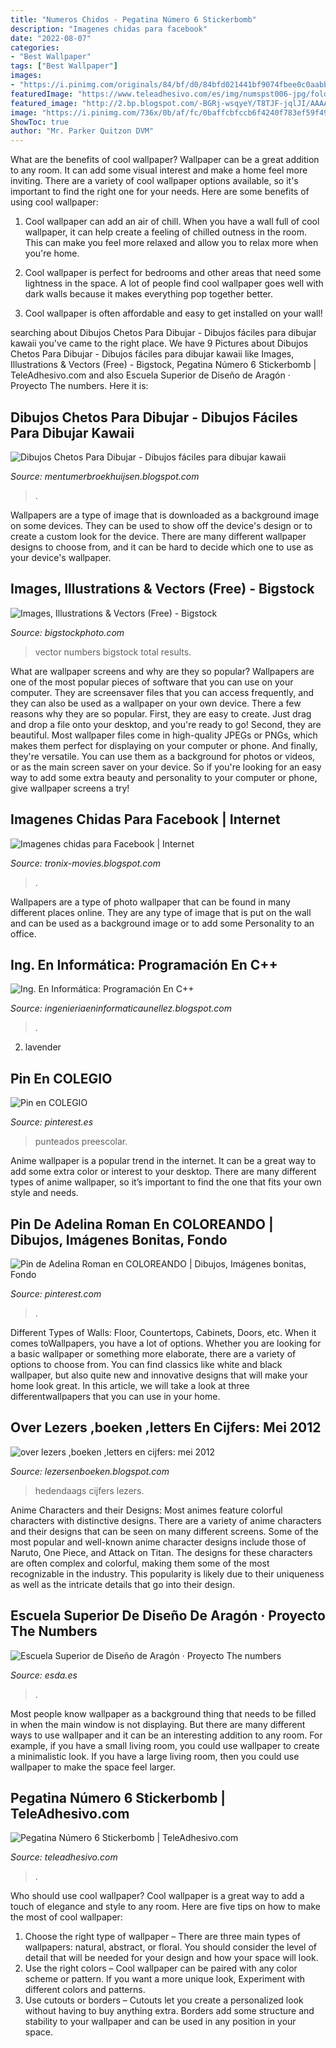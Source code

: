 ```yaml
---
title: "Numeros Chidos - Pegatina Número 6 Stickerbomb"
description: "Imagenes chidas para facebook"
date: "2022-08-07"
categories:
- "Best Wallpaper"
tags: ["Best Wallpaper"]
images:
- "https://i.pinimg.com/originals/84/bf/d0/84bfd021441bf9074fbee0c0aabb9d91.jpg"
featuredImage: "https://www.teleadhesivo.com/es/img/numspst006-jpg/folder/products-listado-merchanthover/pegatinas-coches-motos-numero-6-stickerbomb.jpg"
featured_image: "http://2.bp.blogspot.com/-BGRj-wsqyeY/T8TJF-jqlJI/AAAAAAAAK1c/GLq21VQjByA/s640/Old_Thoughts_by_BlotoAngeles.jpg"
image: "https://i.pinimg.com/736x/0b/af/fc/0baffcbfccb6f4240f783ef59f49f100.jpg"
ShowToc: true
author: "Mr. Parker Quitzon DVM"
---
```



What are the benefits of cool wallpaper?
Wallpaper can be a great addition to any room. It can add some visual interest and make a home feel more inviting. There are a variety of cool wallpaper options available, so it's important to find the right one for your needs. Here are some benefits of using cool wallpaper: 
1. Cool wallpaper can add an air of chill. When you have a wall full of cool wallpaper, it can help create a feeling of chilled outness in the room. This can make you feel more relaxed and allow you to relax more when you're home. 

2. Cool wallpaper is perfect for bedrooms and other areas that need some lightness in the space. A lot of people find cool wallpaper goes well with dark walls because it makes everything pop together better. 

3. Cool wallpaper is often affordable and easy to get installed on your wall!

	

		
searching about Dibujos Chetos Para Dibujar - Dibujos fáciles para dibujar kawaii you've came to the right place. We have 9 Pictures about Dibujos Chetos Para Dibujar - Dibujos fáciles para dibujar kawaii like Images, Illustrations &amp; Vectors (Free) - Bigstock, Pegatina Número 6 Stickerbomb | TeleAdhesivo.com and also Escuela Superior de Diseño de Aragón · Proyecto The numbers. Here it is:
		
    
## Dibujos Chetos Para Dibujar - Dibujos Fáciles Para Dibujar Kawaii

<img loading=lazy src="https://i.ytimg.com/vi/XNYH1vlHgM8/maxresdefault.jpg" onerror="this.onerror=null;this.src='https://tse1.mm.bing.net/th?id=OIP.MvL8ey_7zm4YUd3MfJpGBgHaEK&amp;pid=15.1';" alt="Dibujos Chetos Para Dibujar - Dibujos fáciles para dibujar kawaii">

_Source: mentumerbroekhuijsen.blogspot.com_

>. 

	

Wallpapers are a type of image that is downloaded as a background image on some devices. They can be used to show off the device's design or to create a custom look for the device. There are many different wallpaper designs to choose from, and it can be hard to decide which one to use as your device's wallpaper.

    
## Images, Illustrations &amp; Vectors (Free) - Bigstock

<img loading=lazy src="https://static3.bigstockphoto.com/0/5/2/large2/25063205.jpg" onerror="this.onerror=null;this.src='https://tse3.mm.bing.net/th?id=OIP.vbZCqbpqTuiFK-2i739uhwHaHc&amp;pid=15.1';" alt="Images, Illustrations &amp; Vectors (Free) - Bigstock">

_Source: bigstockphoto.com_

>vector numbers bigstock total results. 

	

What are wallpaper screens and why are they so popular?
Wallpapers are one of the most popular pieces of software that you can use on your computer. They are screensaver files that you can access frequently, and they can also be used as a wallpaper on your own device. There a few reasons why they are so popular. First, they are easy to create. Just drag and drop a file onto your desktop, and you're ready to go! Second, they are beautiful. Most wallpaper files come in high-quality JPEGs or PNGs, which makes them perfect for displaying on your computer or phone. And finally, they're versatile. You can use them as a background for photos or videos, or as the main screen saver on your device. So if you're looking for an easy way to add some extra beauty and personality to your computer or phone, give wallpaper screens a try!

    
## Imagenes Chidas Para Facebook | Internet

<img loading=lazy src="http://1.bp.blogspot.com/--JvWUC9vSn0/T-9lQbUyouI/AAAAAAAABUQ/-qmfUXikVzQ/s1600/imagenes-chidas-para-facebook-5.jpg" onerror="this.onerror=null;this.src='https://tse3.mm.bing.net/th?id=OIP.tLPohTaRomBfzIXad8iQ1AAAAA&amp;pid=15.1';" alt="Imagenes chidas para Facebook | Internet">

_Source: tronix-movies.blogspot.com_

>. 

	



Wallpapers are a type of photo wallpaper that can be found in many different places online. They are any type of image that is put on the wall and can be used as a background image or to add some Personality to an office.

    
## Ing. En Informática: Programación En C++

<img loading=lazy src="http://3.bp.blogspot.com/-DAIaDj9Pth4/VHJcGjBRZPI/AAAAAAAAANM/x_bIi6W80GU/s1600/Suma.png" onerror="this.onerror=null;this.src='https://tse2.mm.bing.net/th?id=OIP.WfVQK_bvkNttnjsgnIFJUgHaGD&amp;pid=15.1';" alt="Ing. En Informática: Programación En C++">

_Source: ingenieriaeninformaticaunellez.blogspot.com_

>. 

	

2. lavender 

    
## Pin En COLEGIO

<img loading=lazy src="https://i.pinimg.com/originals/84/bf/d0/84bfd021441bf9074fbee0c0aabb9d91.jpg" onerror="this.onerror=null;this.src='https://tse2.mm.bing.net/th?id=OIP.w6y139S4utYyK3c36OKoXQAAAA&amp;pid=15.1';" alt="Pin en COLEGIO">

_Source: pinterest.es_

>punteados preescolar. 

	

Anime wallpaper is a popular trend in the internet. It can be a great way to add some extra color or interest to your desktop. There are many different types of anime wallpaper, so it’s important to find the one that fits your own style and needs.

    
## Pin De Adelina Roman En COLOREANDO | Dibujos, Imágenes Bonitas, Fondo

<img loading=lazy src="https://i.pinimg.com/736x/0b/af/fc/0baffcbfccb6f4240f783ef59f49f100.jpg" onerror="this.onerror=null;this.src='https://tse3.mm.bing.net/th?id=OIP.XQVoI8QXCdPmtgwQeuHNXwHaHa&amp;pid=15.1';" alt="Pin de Adelina Roman en COLOREANDO | Dibujos, Imágenes bonitas, Fondo">

_Source: pinterest.com_

>. 

	

Different Types of Walls: Floor, Countertops, Cabinets, Doors, etc.
When it comes toWallpapers, you have a lot of options. Whether you are looking for a basic wallpaper or something more elaborate, there are a variety of options to choose from. You can find classics like white and black wallpaper, but also quite new and innovative designs that will make your home look great. In this article, we will take a look at three differentwallpapers that you can use in your home.

    
## Over Lezers ,boeken ,letters En Cijfers: Mei 2012

<img loading=lazy src="http://2.bp.blogspot.com/-BGRj-wsqyeY/T8TJF-jqlJI/AAAAAAAAK1c/GLq21VQjByA/s640/Old_Thoughts_by_BlotoAngeles.jpg" onerror="this.onerror=null;this.src='https://tse1.mm.bing.net/th?id=OIP.ZKgxfNegLv4w7DbR9IhRlQAAAA&amp;pid=15.1';" alt="over lezers ,boeken ,letters en cijfers: mei 2012">

_Source: lezersenboeken.blogspot.com_

>hedendaags cijfers lezers. 

	

Anime Characters and their Designs: Most animes feature colorful characters with distinctive designs.
There are a variety of anime characters and their designs that can be seen on many different screens. Some of the most popular and well-known anime character designs include those of Naruto, One Piece, and Attack on Titan. The designs for these characters are often complex and colorful, making them some of the most recognizable in the industry. This popularity is likely due to their uniqueness as well as the intricate details that go into their design.

    
## Escuela Superior De Diseño De Aragón · Proyecto The Numbers

<img loading=lazy src="https://www.esda.es/files/images/u63/todos14642.jpg" onerror="this.onerror=null;this.src='https://tse3.mm.bing.net/th?id=OIP.JocLAD_Q2ELZxQtqzVgT0wHaEM&amp;pid=15.1';" alt="Escuela Superior de Diseño de Aragón · Proyecto The numbers">

_Source: esda.es_

>. 

	

Most people know wallpaper as a background thing that needs to be filled in when the main window is not displaying. But there are many different ways to use wallpaper and it can be an interesting addition to any room. For example, if you have a small living room, you could use wallpaper to create a minimalistic look. If you have a large living room, then you could use wallpaper to make the space feel larger.

    
## Pegatina Número 6 Stickerbomb | TeleAdhesivo.com

<img loading=lazy src="https://www.teleadhesivo.com/es/img/numspst006-jpg/folder/products-listado-merchanthover/pegatinas-coches-motos-numero-6-stickerbomb.jpg" onerror="this.onerror=null;this.src='https://tse4.mm.bing.net/th?id=OIP.TDqYxZA2xtxpjUKAgSj7NAHaHa&amp;pid=15.1';" alt="Pegatina Número 6 Stickerbomb | TeleAdhesivo.com">

_Source: teleadhesivo.com_

>. 

	

Who should use cool wallpaper?
Cool wallpaper is a great way to add a touch of elegance and style to any room. Here are five tips on how to make the most of cool wallpaper: 
1) Choose the right type of wallpaper – There are three main types of wallpapers: natural, abstract, or floral. You should consider the level of detail that will be needed for your design and how your space will look. 
2) Use the right colors – Cool wallpaper can be paired with any color scheme or pattern. If you want a more unique look, Experiment with different colors and patterns. 
3) Use cutouts or borders – Cutouts let you create a personalized look without having to buy anything extra. Borders add some structure and stability to your wallpaper and can be used in any position in your space.

